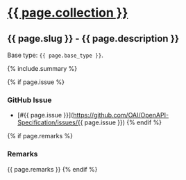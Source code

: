 # <a href="..">{{ page.collection }}</a>

## {{ page.slug }} - {{ page.description }}

Base type: `{{ page.base_type }}`.

{% include.summary %}

{% if page.issue %}
### GitHub Issue

* [#{{ page.issue }}](https://github.com/OAI/OpenAPI-Specification/issues/{{ page.issue }})
{% endif %}

{% if page.remarks %}
### Remarks

{{ page.remarks }}
{% endif %}
